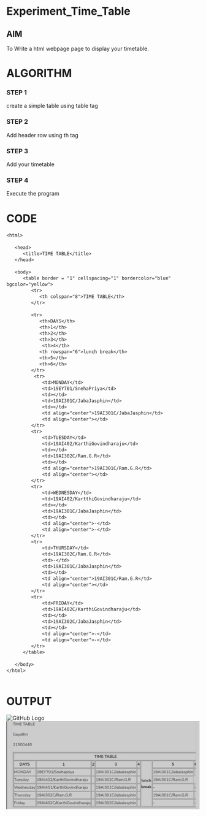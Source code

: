 # Experiment_Time_Table

## AIM
To Write a html webpage page to display your timetable.

# ALGORITHM
### STEP 1
create a simple table using table tag
### STEP 2
Add header row using th tag
### STEP 3
Add your timetable
### STEP 4
Execute the program

# CODE
~~~<!DOCTYPE html>
<html>

   <head>
      <title>TIME TABLE</title>
   </head>
	
   <body>
      <table border = "1" cellspacing="1" bordercolor="blue" bgcolor="yellow">
         <tr>
            <th colspan="8">TIME TABLE</th>
         </tr>
         
         <tr>
            <th>DAYS</th>
            <th>1</th>
            <th>2</th>
            <th>3</th>
             <th>4</th>
            <th rowspan="6">lunch break</th>
            <th>5</th>
            <th>6</th>
         </tr>
          <tr>
             <td>MONDAY</td>
             <td>19EY701/SnehaPriya</td>
             <td></td>
             <td>19AI301C/JabaJasphin</td>
             <td></td>
             <td align="center">19AI301C/JabaJasphin</td>
             <td align="center"></td>
         </tr>
         <tr>
             <td>TUESDAY</td>
             <td>19AI402/KarthiGovindharaju</td>
             <td></td>
             <td>19AI302C/Ram.G.R</td>
             <td></td>
             <td align="center">19AI301C/Ram.G.R</td>
             <td align="center"></td>
         </tr>
         <tr>
             <td>WEDNESDAY</td>
             <td>19AI402/KartthiGovindharaju</td>
             <td></td>
             <td>19AI301C/JabaJasphin</td>
             <td></td>
             <td align="center">-</td>
             <td align="center">-</td>
         </tr>
         <tr>
             <td>THURSDAY</td>
             <td>19AI302C/Ram.G.R</td>
             <td>-</td>
             <td>19AI301C/JabaJasphin</td>
             <td></td>
             <td align="center">19AI301C/Ram.G.R</td>
             <td align="center"></td>
         </tr>
         <tr>
             <td>FRIDAY</td>
             <td>19AI402C/KarthiGovindharaju</td>
             <td></td>
             <td>19AI302C/JabaJasphin</td>
             <td></td>
             <td align="center">-</td>
             <td align="center">-</td>
         </tr>
      </table>
      
   </body>
</html>


~~~
# OUTPUT
![GitHub Logo](/logo.png)
![GitHub Logo](.//Timetable.png)
